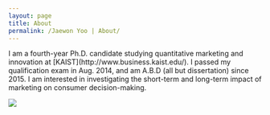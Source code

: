 ```yaml
---
layout: page
title: About
permalink: /Jaewon Yoo | About/
---
```


<div class="grid">
    <div class="col-1-2">
       <div class="content">
           <p>I am a fourth-year Ph.D. candidate studying quantitative marketing and innovation at [KAIST](http://www.business.kaist.edu/). I passed my qualification exam in Aug. 2014, and am A.B.D (all but dissertation) since 2015. I am interested in investigating the short-term and long-term impact of marketing on consumer decision-making.</p>
       </div>
    </div>
    <div class="col-1-2">
       <div class="content">
           <p><img src="https://github.com/j1yoo4/j1yoo4.github.io/blob/master/Jaewon_Yoo_3_HKUST.png?raw=true"></p>
       </div>
    </div>
</div>
